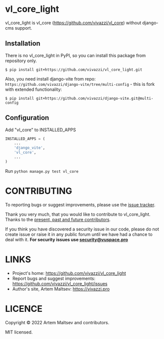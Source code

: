 # vl_core_light

vl_core_light is vl_core (https://github.com/vivazzi/vl_core) without django-cms support.


## Installation

There is no vl_core_light in PyPI, so you can install this package from repository only.

```shell
$ pip install git+https://github.com/vivazzi/vl_core_light.git
```

Also, you need install django-vite from repo: `https://github.com/vivazzi/django-vite/tree/multi-config` - this is fork
with extended functionality:

```shell
$ pip install git+https://github.com/vivazzi/django-vite.git@multi-config
```

## Configuration

Add "vl_core" to INSTALLED_APPS

```python
INSTALLED_APPS = (
    ...
    'django_vite',
    'vl_core',
    ...
)
```

Run `python manage.py test vl_core`


# CONTRIBUTING

To reporting bugs or suggest improvements, please use the [issue tracker](https://github.com/vivazzi/vl_core_light/issues).

Thank you very much, that you would like to contribute to vl_core_light. Thanks to the [present, past and future contributors](https://github.com/vivazzi/vl_core_light/contributors).

If you think you have discovered a security issue in our code, please do not create issue or raise it in any public forum until we have had a chance to deal with it.
**For security issues use security@vuspace.pro**


# LINKS

- Project's home: https://github.com/vivazzi/vl_core_light
- Report bugs and suggest improvements: https://github.com/vivazzi/vl_core_light/issues
- Author's site, Artem Maltsev: https://vivazzi.pro

# LICENCE

Copyright © 2022 Artem Maltsev and contributors.

MIT licensed.
